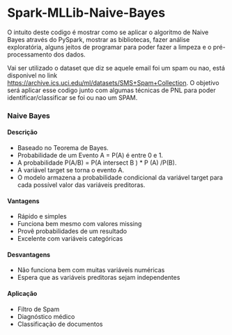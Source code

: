 # Spark-MLLib-Naive-Bayes

O intuito deste codigo é mostrar como se aplicar o algoritmo de Naive Bayes através do PySpark, mostrar as bibliotecas, fazer análise exploratória, alguns jeitos de programar para poder fazer a limpeza e o pré-processamento dos dados.

Vai ser utilizado o dataset que diz se aquele email foi um spam ou nao, está disponivel no link https://archive.ics.uci.edu/ml/datasets/SMS+Spam+Collection. O objetivo será aplicar esse codigo junto com algumas técnicas de PNL para poder identificar/classificar se foi ou nao um SPAM.

### Naive Bayes

#### Descrição

- Baseado no Teorema de Bayes.
- Probabilidade de um Evento A = P(A) é entre 0 e 1.
- A probabilidade P(A/B) = P(A intersect B ) * P (A) /P(B).
- A variável target se torna o evento A.
- O modelo armazena a probabilidade condicional da variável target para cada possível valor das variáveis preditoras.

#### Vantagens
- Rápido e simples
- Funciona bem mesmo com valores missing
- Provê probabilidades de um resultado
- Excelente com variáveis categóricas

#### Desvantagens
- Não funciona bem com muitas variáveis numéricas
- Espera que as variáveis preditoras sejam independentes

#### Aplicação
- Filtro de Spam
- Diagnóstico médico
- Classificação de documentos
